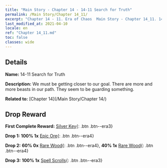 ```yaml
---
title: "Main Story - Chapter 14 - 14-11 Search for Truth"
permalink: /Main Story/Chapter 14_11/
excerpt: "Chapter 14 - 11. Era of Chaos  Main Story - Chapter 14_11. 14-11 Search for Truth"
last_modified_at: 2021-04-10
locale: en
ref: "Chapter 14_11.md"
toc: false
classes: wide
---
```


## Details

 **Name:** 14-11 Search for Truth

 **Description:** We must be getting closer to our goal. There are more and more beasts in our path. They seem to be guarding something.

 **Related to:** [Chapter 14](/Main Story/Chapter 14/)

## Drop Reward

 **First Complete Reward:** [Silver Key](/Items/con_693/){: .btn .btn--era3}

 **Drop 1:** **100% 1x** [Epic Ore](/Items/mat_47/){: .btn .btn--era4}

 **Drop 2:** **60% 0x** [Rare Wood](/Items/mat_41/){: .btn .btn--era4}, **40% 1x** [Rare Wood](/Items/mat_41/){: .btn .btn--era4}

 **Drop 3:** **100% 1x** [Spell Scrolls](/Items/con_694/){: .btn .btn--era3}

